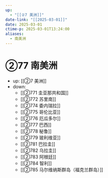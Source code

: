 ```yaml
---
up:
  - "[[②7 美洲]]"
date-link: "[[2025-03-01]]"
date: 2025-03-01
ctime-p: 2025-03-01T13:24:00
aliases:
  - 南美洲
---
```


# ②77 南美洲

- up: [[②7 美洲]]
- down:	
	- [[②771 圭亚那共和国]]
	- [[②772 苏里南]]
	- [[②774 委内瑞拉]]
	- [[②775 哥伦比亚]]
	- [[②776 厄瓜多尔]]
	- [[②777 巴西]]
	- [[②778 秘鲁]]
	- [[②779 玻利维亚]]
	- [[②781 巴拉圭]]
	- [[②782 乌拉圭]]
	- [[②783 阿根廷]]
	- [[②784 智利]]
	- [[②785 马尔维纳斯群岛（福克兰群岛）]]
	
